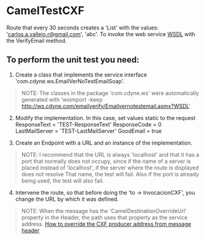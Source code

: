 # CamelTestCXF

Route that every 30 seconds creates a 'List' with the values: 'carlos.a.vallejo.r@gmail.com', 'abc'. To invoke the web service [WSDL](http://ws.cdyne.com/emailverify/Emailvernotestemail.asmx?WSDL) with the VerifyEmail method.

## To perform the unit test you need:

1) Create a class that implements the service interface 'com.cdyne.ws.EmailVerNoTestEmailSoap'. 
> NOTE: The classes in the package 'com.cdyne.ws' were automatically generated with 'wsimport -keep http://ws.cdyne.com/emailverify/Emailvernotestemail.asmx?WSDL'

2) Modify the implementation. In this case, set values static to the request
ResponseText = 'TEST-ResponseText'
ResponseCode = 0
LastMailServer = 'TEST-LastMailServer'
GoodEmail = true

3) Create an Endpoint with a URL and an instance of the implementation.
> NOTE: I recommend that the URL is always 'localhost' and that it has a port that normally does not occupy, since if the name of a server is placed instead of 'localhost', if the server where the route is displayed does not resolve That name, the test will fail. Also if the port is already being used, the test will also fail.

4) Intervene the route, so that before doing the 'to -> InvocacionCXF', you change the URL by which it was defined.
> NOTE: When the message has the 'CamelDestinationOverrideUrl' property in the Header, the path uses that property as the service address.
[How to override the CXF producer address from message header ](http://camel.apache.org/cxf.html)
